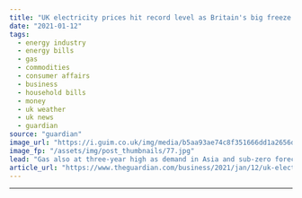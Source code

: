 ```yaml
---
title: "UK electricity prices hit record level as Britain's big freeze looms"
date: "2021-01-12"
tags: 
  - energy industry
  - energy bills
  - gas
  - commodities
  - consumer affairs
  - business
  - household bills
  - money
  - uk weather
  - uk news
  - guardian
source: "guardian"
image_url: "https://i.guim.co.uk/img/media/b5aa93ae74c8f351666dd1a2656dc6015f293b1e/0_117_3500_2101/master/3500.jpg?width=460&quality=85&auto=format&fit=max&s=3a6dcfa99ab7c3b2b4fa810966ab0f5e"
image_fp: "/assets/img/post_thumbnails/77.jpg"
lead: "Gas also at three-year high as demand in Asia and sub-zero forecasts in Europe hike pricesBritain’s electricity prices have soared to an all-time high with gas also surging to a three-year record ahead of sub-zero temperatures forecast for much of th..."
article_url: "https://www.theguardian.com/business/2021/jan/12/uk-electricity-prices-hit-record-level-as-britains-big-freeze-looms"
---
```


---
